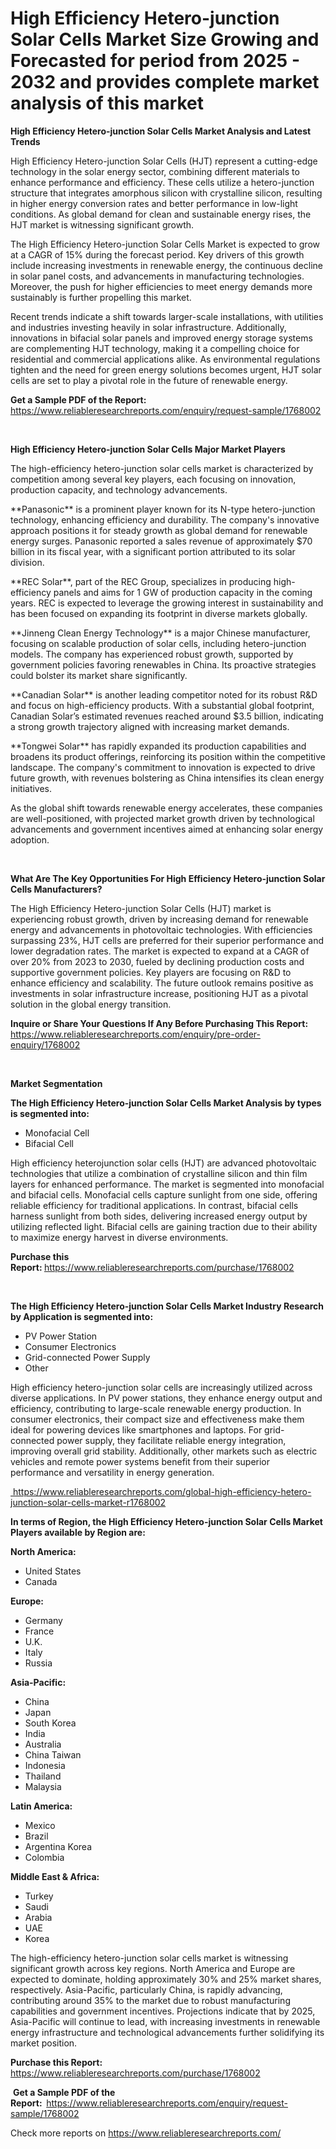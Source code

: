 <p><h1>High Efficiency Hetero-junction Solar Cells Market Size Growing and Forecasted for period from 2025 - 2032 and provides complete market analysis of this market</h1></p><p><strong>High Efficiency Hetero-junction Solar Cells Market Analysis and Latest Trends</strong></p>
<p><p>High Efficiency Hetero-junction Solar Cells (HJT) represent a cutting-edge technology in the solar energy sector, combining different materials to enhance performance and efficiency. These cells utilize a hetero-junction structure that integrates amorphous silicon with crystalline silicon, resulting in higher energy conversion rates and better performance in low-light conditions. As global demand for clean and sustainable energy rises, the HJT market is witnessing significant growth.</p><p>The High Efficiency Hetero-junction Solar Cells Market is expected to grow at a CAGR of 15% during the forecast period. Key drivers of this growth include increasing investments in renewable energy, the continuous decline in solar panel costs, and advancements in manufacturing technologies. Moreover, the push for higher efficiencies to meet energy demands more sustainably is further propelling this market.</p><p>Recent trends indicate a shift towards larger-scale installations, with utilities and industries investing heavily in solar infrastructure. Additionally, innovations in bifacial solar panels and improved energy storage systems are complementing HJT technology, making it a compelling choice for residential and commercial applications alike. As environmental regulations tighten and the need for green energy solutions becomes urgent, HJT solar cells are set to play a pivotal role in the future of renewable energy.</p></p>
<p><strong>Get a Sample PDF of the Report:&nbsp;</strong> <a href="https://www.reliableresearchreports.com/enquiry/request-sample/1768002?utm_campaign=3022&utm_medium=2&utm_source=Github&utm_content=ia&utm_term=07042025&utm_id=high-efficiency-hetero-junction-solar-cells">https://www.reliableresearchreports.com/enquiry/request-sample/1768002</a></p>
<p>&nbsp;</p>
<p><strong>High Efficiency Hetero-junction Solar Cells Major Market Players</strong></p>
<p><p>The high-efficiency hetero-junction solar cells market is characterized by competition among several key players, each focusing on innovation, production capacity, and technology advancements.</p><p>**Panasonic** is a prominent player known for its N-type hetero-junction technology, enhancing efficiency and durability. The company's innovative approach positions it for steady growth as global demand for renewable energy surges. Panasonic reported a sales revenue of approximately $70 billion in its fiscal year, with a significant portion attributed to its solar division.</p><p>**REC Solar**, part of the REC Group, specializes in producing high-efficiency panels and aims for 1 GW of production capacity in the coming years. REC is expected to leverage the growing interest in sustainability and has been focused on expanding its footprint in diverse markets globally.</p><p>**Jinneng Clean Energy Technology** is a major Chinese manufacturer, focusing on scalable production of solar cells, including hetero-junction models. The company has experienced robust growth, supported by government policies favoring renewables in China. Its proactive strategies could bolster its market share significantly.</p><p>**Canadian Solar** is another leading competitor noted for its robust R&D and focus on high-efficiency products. With a substantial global footprint, Canadian Solar’s estimated revenues reached around $3.5 billion, indicating a strong growth trajectory aligned with increasing market demands.</p><p>**Tongwei Solar** has rapidly expanded its production capabilities and broadens its product offerings, reinforcing its position within the competitive landscape. The company's commitment to innovation is expected to drive future growth, with revenues bolstering as China intensifies its clean energy initiatives.</p><p>As the global shift towards renewable energy accelerates, these companies are well-positioned, with projected market growth driven by technological advancements and government incentives aimed at enhancing solar energy adoption.</p></p>
<p>&nbsp;</p>
<p><strong>What Are The Key Opportunities For High Efficiency Hetero-junction Solar Cells Manufacturers?</strong></p>
<p><p>The High Efficiency Hetero-junction Solar Cells (HJT) market is experiencing robust growth, driven by increasing demand for renewable energy and advancements in photovoltaic technologies. With efficiencies surpassing 23%, HJT cells are preferred for their superior performance and lower degradation rates. The market is expected to expand at a CAGR of over 20% from 2023 to 2030, fueled by declining production costs and supportive government policies. Key players are focusing on R&D to enhance efficiency and scalability. The future outlook remains positive as investments in solar infrastructure increase, positioning HJT as a pivotal solution in the global energy transition.</p></p>
<p><strong>Inquire or Share Your Questions If Any Before Purchasing This Report:</strong> <a href="https://www.reliableresearchreports.com/enquiry/pre-order-enquiry/1768002?utm_campaign=3022&utm_medium=2&utm_source=Github&utm_content=ia&utm_term=07042025&utm_id=high-efficiency-hetero-junction-solar-cells">https://www.reliableresearchreports.com/enquiry/pre-order-enquiry/1768002</a></p>
<p>&nbsp;</p>
<p><strong>Market Segmentation</strong></p>
<p><strong>The High Efficiency Hetero-junction Solar Cells Market Analysis by types is segmented into:</strong></p>
<p><ul><li>Monofacial Cell</li><li>Bifacial Cell</li></ul></p>
<p><p>High efficiency heterojunction solar cells (HJT) are advanced photovoltaic technologies that utilize a combination of crystalline silicon and thin film layers for enhanced performance. The market is segmented into monofacial and bifacial cells. Monofacial cells capture sunlight from one side, offering reliable efficiency for traditional applications. In contrast, bifacial cells harness sunlight from both sides, delivering increased energy output by utilizing reflected light. Bifacial cells are gaining traction due to their ability to maximize energy harvest in diverse environments.</p></p>
<p><strong>Purchase this Report:&nbsp;</strong><a href="https://www.reliableresearchreports.com/purchase/1768002?utm_campaign=3022&utm_medium=2&utm_source=Github&utm_content=ia&utm_term=07042025&utm_id=high-efficiency-hetero-junction-solar-cells">https://www.reliableresearchreports.com/purchase/1768002</a></p>
<p>&nbsp;</p>
<p><strong>The High Efficiency Hetero-junction Solar Cells Market Industry Research by Application is segmented into:</strong></p>
<p><ul><li>PV Power Station</li><li>Consumer Electronics</li><li>Grid-connected Power Supply</li><li>Other</li></ul></p>
<p><p>High efficiency hetero-junction solar cells are increasingly utilized across diverse applications. In PV power stations, they enhance energy output and efficiency, contributing to large-scale renewable energy production. In consumer electronics, their compact size and effectiveness make them ideal for powering devices like smartphones and laptops. For grid-connected power supply, they facilitate reliable energy integration, improving overall grid stability. Additionally, other markets such as electric vehicles and remote power systems benefit from their superior performance and versatility in energy generation.</p></p>
<p><a href="https://www.reliableresearchreports.com/global-high-efficiency-hetero-junction-solar-cells-market-r1768002?utm_campaign=3022&utm_medium=2&utm_source=Github&utm_content=ia&utm_term=07042025&utm_id=high-efficiency-hetero-junction-solar-cells">&nbsp;https://www.reliableresearchreports.com/global-high-efficiency-hetero-junction-solar-cells-market-r1768002</a></p>
<p><strong>In terms of Region, the High Efficiency Hetero-junction Solar Cells Market Players available by Region are:</strong></p>
<p>
    <p> <strong> North America: </strong>
        <ul>
            <li>United States</li>
            <li>Canada</li>
        </ul>
        </p> 
    <p> <strong> Europe: </strong>
        <ul>
            <li>Germany</li>
            <li>France</li>
            <li>U.K.</li>
            <li>Italy</li>
            <li>Russia</li>
        </ul>
        </p> 
    <p> <strong> Asia-Pacific: </strong>
        <ul>
            <li>China</li>
            <li>Japan</li>
            <li>South Korea</li>
            <li>India</li>
            <li>Australia</li>
            <li>China Taiwan</li>
            <li>Indonesia</li>
            <li>Thailand</li>
            <li>Malaysia</li>
        </ul>
        </p> 
    <p> <strong> Latin America: </strong>
        <ul>
            <li>Mexico</li>
            <li>Brazil</li>
            <li>Argentina Korea</li>
            <li>Colombia</li>
        </ul>
        </p> 
    <p> <strong> Middle East & Africa: </strong>
        <ul>
            <li>Turkey</li>
            <li>Saudi</li>
            <li>Arabia</li>
            <li>UAE</li>
            <li>Korea</li>
        </ul>
    </p>
    </p>
<p><p>The high-efficiency hetero-junction solar cells market is witnessing significant growth across key regions. North America and Europe are expected to dominate, holding approximately 30% and 25% market shares, respectively. Asia-Pacific, particularly China, is rapidly advancing, contributing around 35% to the market due to robust manufacturing capabilities and government incentives. Projections indicate that by 2025, Asia-Pacific will continue to lead, with increasing investments in renewable energy infrastructure and technological advancements further solidifying its market position.</p></p>
<p><strong>Purchase this Report: </strong><a href="https://www.reliableresearchreports.com/purchase/1768002?utm_campaign=3022&utm_medium=2&utm_source=Github&utm_content=ia&utm_term=07042025&utm_id=high-efficiency-hetero-junction-solar-cells">https://www.reliableresearchreports.com/purchase/1768002</a></p>
<p>&nbsp;<strong>Get a Sample PDF of the Report:&nbsp;&nbsp;</strong><a href="https://www.reliableresearchreports.com/enquiry/request-sample/1768002?utm_campaign=3022&utm_medium=2&utm_source=Github&utm_content=ia&utm_term=07042025&utm_id=high-efficiency-hetero-junction-solar-cells">https://www.reliableresearchreports.com/enquiry/request-sample/1768002</a></p>
<p><strong></strong></p>
<p>Check more reports on <a href="https://www.reliableresearchreports.com/?utm_campaign=3022&utm_medium=2&utm_source=Github&utm_content=ia&utm_term=07042025&utm_id=high-efficiency-hetero-junction-solar-cells">https://www.reliableresearchreports.com/</a></p>
